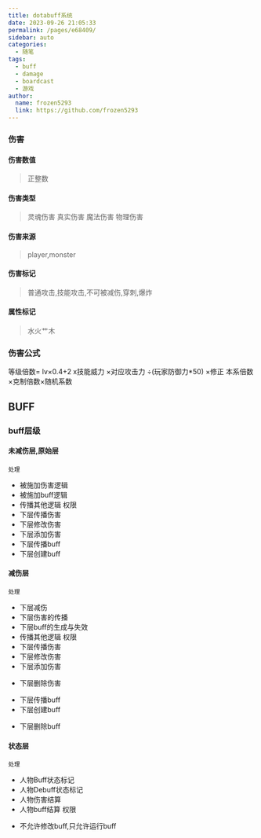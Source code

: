 ```yaml
---
title: dotabuff系统
date: 2023-09-26 21:05:33
permalink: /pages/e68409/
sidebar: auto
categories:
  - 随笔
tags:
  - buff
  - damage
  - boardcast
  - 游戏
author: 
  name: frozen5293
  link: https://github.com/frozen5293
---
```


### 伤害
#### 伤害数值
> 正整数
#### 伤害类型
> 灵魂伤害
> 真实伤害
> 魔法伤害
> 物理伤害
#### 伤害来源
> player,monster
#### 伤害标记
> 普通攻击,技能攻击,不可被减伤,穿刺,爆炸
#### 属性标记
> 水火艹木

### 伤害公式
等级倍数= lv×0.4+2
x技能威力
×对应攻击力
÷(玩家防御力*50)
×修正
本系倍数×克制倍数×随机系数
## BUFF
### buff层级
#### 未减伤层,原始层
    处理
- 被施加伤害逻辑
- 被施加buff逻辑
- 传播其他逻辑
    权限
- 下层传播伤害
- 下层修改伤害
- 下层添加伤害
- 下层传播buff
- 下层创建buff
#### 减伤层
    处理
- 下层减伤
- 下层伤害的传播
- 下层buff的生成与失效
- 传播其他逻辑
    权限
- 下层传播伤害
- 下层修改伤害
- 下层添加伤害
+ 下层删除伤害 
- 下层传播buff
- 下层创建buff
+ 下层删除buff
#### 状态层
    处理
- 人物Buff状态标记
- 人物Debuff状态标记
- 人物伤害结算
- 人物buff结算
    权限
+ 不允许修改buff,只允许运行buff



